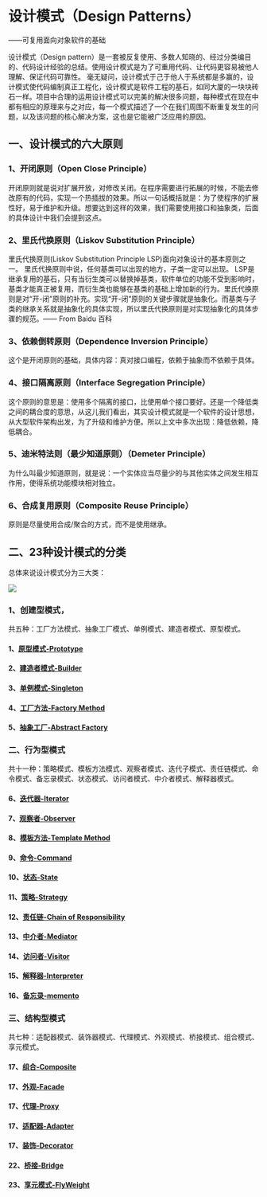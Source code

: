 # 设计模式（Design Patterns） 

——可复用面向对象软件的基础 

设计模式（Design pattern）是一套被反复使用、多数人知晓的、经过分类编目的、代码设计经验的总结。使用设计模式是为了可重用代码、让代码更容易被他人理解、保证代码可靠性。 毫无疑问，设计模式于己于他人于系统都是多赢的，设计模式使代码编制真正工程化，设计模式是软件工程的基石，如同大厦的一块块砖石一样。项目中合理的运用设计模式可以完美的解决很多问题，每种模式在现在中都有相应的原理来与之对应，每一个模式描述了一个在我们周围不断重复发生的问题，以及该问题的核心解决方案，这也是它能被广泛应用的原因。

## 一、设计模式的六大原则 

### 1、开闭原则（Open Close Principle） 

开闭原则就是说对扩展开放，对修改关闭。在程序需要进行拓展的时候，不能去修改原有的代码，实现一个热插拔的效果。所以一句话概括就是：为了使程序的扩展性好，易于维护和升级。想要达到这样的效果，我们需要使用接口和抽象类，后面的具体设计中我们会提到这点。

### 2、里氏代换原则（Liskov Substitution Principle） 

里氏代换原则(Liskov Substitution Principle LSP)面向对象设计的基本原则之一。 里氏代换原则中说，任何基类可以出现的地方，子类一定可以出现。 LSP是继承复用的基石，只有当衍生类可以替换掉基类，软件单位的功能不受到影响时，基类才能真正被复用，而衍生类也能够在基类的基础上增加新的行为。里氏代换原则是对“开-闭”原则的补充。实现“开-闭”原则的关键步骤就是抽象化。而基类与子类的继承关系就是抽象化的具体实现，所以里氏代换原则是对实现抽象化的具体步骤的规范。—— From Baidu 百科 

### 3、依赖倒转原则（Dependence Inversion Principle） 

这个是开闭原则的基础，具体内容：真对接口编程，依赖于抽象而不依赖于具体。 

### 4、接口隔离原则（Interface Segregation Principle）

这个原则的意思是：使用多个隔离的接口，比使用单个接口要好。还是一个降低类之间的耦合度的意思，从这儿我们看出，其实设计模式就是一个软件的设计思想，从大型软件架构出发，为了升级和维护方便。所以上文中多次出现：降低依赖，降低耦合。 

### 5、迪米特法则（最少知道原则）（Demeter Principle） 

为什么叫最少知道原则，就是说：一个实体应当尽量少的与其他实体之间发生相互作用，使得系统功能模块相对独立。 

### 6、合成复用原则（Composite Reuse Principle） 

原则是尽量使用合成/聚合的方式，而不是使用继承。 

## 二、23种设计模式的分类 

总体来说设计模式分为三大类：
 
![](https://images2017.cnblogs.com/blog/401339/201709/401339-20170928225241215-295252070.png)

### 1、创建型模式，

共五种：工厂方法模式、抽象工厂模式、单例模式、建造者模式、原型模式。

####  1、[原型模式-Prototype](https://github.com/geekist/developer_guide/blob/main/designpatterns/prototype-pattern.md)

####  2、[建造者模式-Builder](https://github.com/geekist/developer_guide/blob/main/designpatterns/builder-pattern.md)

#### 3、[单例模式-Singleton](https://github.com/geekist/developer_guide/blob/main/designpatterns/singleton.md)

#### 4、[工厂方法-Factory Method](https://github.com/geekist/developer_guide/blob/main/designpatterns/factory-method.md)

#### 5、[抽象工厂-Abstract Factory](https://github.com/geekist/developer_guide/blob/main/designpatterns/abstract-factory.md)

### 二、行为型模式

共十一种：策略模式、模板方法模式、观察者模式、迭代子模式、责任链模式、命令模式、备忘录模式、状态模式、访问者模式、中介者模式、解释器模式。

#### 6、[迭代器-Iterator](https://github.com/geekist/developer_guide/blob/main/designpatterns/Iterator.md)

#### 7、[观察者-Observer](https://github.com/geekist/developer_guide/blob/main/designpatterns/observer.md)

#### 8、[模板方法-Template Method](https://github.com/geekist/developer_guide/blob/main/designpatterns/template-method.md)

#### 9、[命令-Command](https://github.com/geekist/developer_guide/blob/main/designpatterns/command.md)

#### 10、[状态-State](https://github.com/geekist/developer_guide/blob/main/designpatterns/state.md)

#### 11、[策略-Strategy](https://github.com/geekist/developer_guide/blob/main/designpatterns/strategy.md)

#### 12、[责任链-Chain of Responsibility](https://github.com/geekist/developer_guide/blob/main/designpatterns/chain.md)

#### 13、[中介者-Mediator](https://github.com/geekist/developer_guide/blob/main/designpatterns/mediator.md)

#### 14、[访问者-Visitor](https://github.com/geekist/developer_guide/blob/main/designpatterns/visitor.md)

#### 15、[解释器-Interpreter](https://github.com/geekist/developer_guide/blob/main/designpatterns/interpreter.md)

#### 16、[备忘录-memento](https://github.com/geekist/developer_guide/blob/main/designpatterns/memento.md)

### 三、结构型模式

共七种：适配器模式、装饰器模式、代理模式、外观模式、桥接模式、组合模式、享元模式。 

#### 17、[组合-Composite](https://github.com/geekist/developer_guide/blob/main/designpatterns/composite.md)

#### 17、[外观-Facade](https://github.com/geekist/developer_guide/blob/main/designpatterns/facade.md)

#### 17、[代理-Proxy](https://github.com/geekist/developer_guide/blob/main/designpatterns/proxy.md)

#### 17、[适配器-Adapter](https://github.com/geekist/developer_guide/blob/main/designpatterns/adapter.md)

#### 17、[装饰-Decorator](https://github.com/geekist/developer_guide/blob/main/designpatterns/decorator.md)

#### 22、[桥接-Bridge](https://github.com/geekist/developer_guide/blob/main/designpatterns/bridge.md)

#### 23、[享元模式-FlyWeight](https://github.com/geekist/developer_guide/blob/main/designpatterns/flyweight.md)

